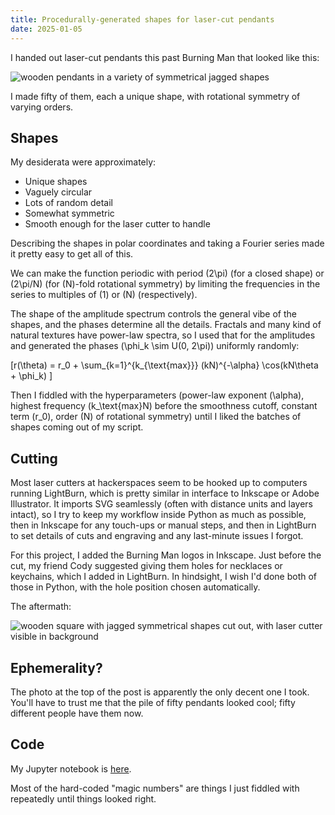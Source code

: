 ```yaml
---
title: Procedurally-generated shapes for laser-cut pendants
date: 2025-01-05
---
```


I handed out laser-cut pendants this past Burning Man that looked like this:

![wooden pendants in a variety of symmetrical jagged shapes](../assets/shape-pendants/pendants.jpg)

I made fifty of them, each a unique shape, with rotational symmetry of varying orders.

## Shapes

My desiderata were approximately:

* Unique shapes
* Vaguely circular
* Lots of random detail
* Somewhat symmetric
* Smooth enough for the laser cutter to handle

Describing the shapes in polar coordinates and taking a Fourier series made it pretty easy to get all of this.

We can make the function periodic with period \(2\pi\) (for a closed shape) or \(2\pi/N\) (for \(N\)-fold rotational symmetry) by limiting the frequencies in the series to multiples of \(1\) or \(N\) (respectively).

The shape of the amplitude spectrum controls the general vibe of the shapes, and the phases determine all the details. Fractals and many kind of natural textures have power-law spectra, so I used that for the amplitudes and generated the phases \(\phi_k \sim U(0, 2\pi)\) uniformly randomly:

\[r(\theta) = r_0 + \sum_{k=1}^{k_{\text{max}}} (kN)^{-\alpha} \cos(kN\theta + \phi_k) \]

Then I fiddled with the hyperparameters (power-law exponent \(\alpha\), highest frequency \(k_\text{max}N\) before the smoothness cutoff, constant term \(r_0\), order \(N\) of rotational symmetry) until I liked the batches of shapes coming out of my script.

## Cutting

Most laser cutters at hackerspaces seem to be hooked up to computers running LightBurn, which is pretty similar in interface to Inkscape or Adobe Illustrator. It imports SVG seamlessly (often with distance units and layers intact), so I try to keep my workflow inside Python as much as possible, then in Inkscape for any touch-ups or manual steps, and then in LightBurn to set details of cuts and engraving and any last-minute issues I forgot.

For this project, I added the Burning Man logos in Inkscape. Just before the cut, my friend Cody suggested giving them holes for necklaces or keychains, which I added in LightBurn. In hindsight, I wish I'd done both of those in Python, with the hole position chosen automatically. 

The aftermath: 

![wooden square with jagged symmetrical shapes cut out, with laser cutter visible in background](../assets/shape-pendants/pendants-cut.jpg)

## Ephemerality?

The photo at the top of the post is apparently the only decent one I took. You'll have to trust me that the pile of fifty pendants looked cool; fifty different people have them now.

## Code

My Jupyter notebook is [here](https://github.com/AdamScherlis/notebooks-python/blob/main/lasers/tokens/tokens.ipynb).

Most of the hard-coded "magic numbers" are things I just fiddled with repeatedly until things looked right.